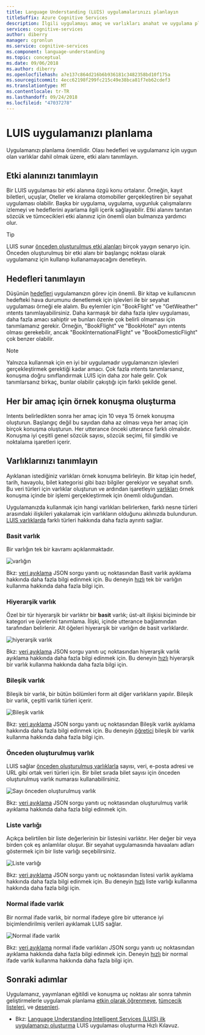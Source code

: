 ```yaml
---
title: Language Understanding (LUIS) uygulamalarınızı planlayın
titleSuffix: Azure Cognitive Services
description: İlgili uygulamayı amaç ve varlıkları anahat ve uygulama planlarınızı Language Understanding Intelligent Services (LUIS içinde) oluşturun.
services: cognitive-services
author: diberry
manager: cgronlun
ms.service: cognitive-services
ms.component: language-understanding
ms.topic: conceptual
ms.date: 09/06/2018
ms.author: diberry
ms.openlocfilehash: a7e137c864d216b6b936181c3482358bd10f175a
ms.sourcegitcommit: 4ecc62198f299fc215c49e38bca81f7eb62cdef3
ms.translationtype: MT
ms.contentlocale: tr-TR
ms.lasthandoff: 09/24/2018
ms.locfileid: "47037278"
---
```

# <a name="plan-your-luis-app"></a>LUIS uygulamanızı planlama

Uygulamanızı planlama önemlidir. Olası hedefleri ve uygulamanız için uygun olan varlıklar dahil olmak üzere, etki alanı tanımlayın.  

## <a name="identify-your-domain"></a>Etki alanınızı tanımlayın
Bir LUIS uygulaması bir etki alanına özgü konu ortalanır.  Örneğin, kayıt biletleri, uçuşlar, Oteller ve kiralama otomobiller gerçekleştiren bir seyahat uygulaması olabilir. Başka bir uygulama, uygulama, uygunluk çalışmalarını izlemeyi ve hedeflerini ayarlama ilgili içerik sağlayabilir. Etki alanını tanıtan sözcük ve tümcecikleri etki alanınız için önemli olan bulmanıza yardımcı olur.

> [!TIP]
> LUIS sunar [önceden oluşturulmuş etki alanları](luis-how-to-use-prebuilt-domains.md) birçok yaygın senaryo için.
> Önceden oluşturulmuş bir etki alanı bir başlangıç noktası olarak uygulamanız için kullanıp kullanamayacağını denetleyin.

## <a name="identify-your-intents"></a>Hedefleri tanımlayın
Düşünün [hedefleri](luis-concept-intent.md) uygulamanızın görev için önemli. Bir kitap ve kullanıcının hedefteki hava durumunu denetlemek için işlevleri ile bir seyahat uygulaması örneği ele alalım. Bu eylemler için "BookFlight" ve "GetWeather" ıntents tanımlayabilirsiniz. Daha karmaşık bir daha fazla işlev uygulaması, daha fazla amacı sahiptir ve bunları özenle çok belirli olmaması için tanımlamanız gerekir. Örneğin, "BookFlight" ve "BookHotel" ayrı ıntents olması gerekebilir, ancak "BookInternationalFlight" ve "BookDomesticFlight" çok benzer olabilir.

> [!NOTE]
> Yalnızca kullanmak için en iyi bir uygulamadır uygulamanızın işlevleri gerçekleştirmek gerektiği kadar amacı. Çok fazla ıntents tanımlarsanız, konuşma doğru sınıflandırmak LUIS için daha zor hale gelir. Çok tanımlarsanız birkaç, bunlar olabilir çakıştığı için farklı şekilde genel.

## <a name="create-example-utterances-for-each-intent"></a>Her bir amaç için örnek konuşma oluşturma
Intents belirledikten sonra her amaç için 10 veya 15 örnek konuşma oluşturun. Başlangıç değil bu sayıdan daha az olması veya her amaç için birçok konuşma oluşturun. Her utterance önceki utterance farklı olmalıdır. Konuşma iyi çeşitli genel sözcük sayısı, sözcük seçimi, fiil şimdiki ve noktalama işaretleri içerir. 

## <a name="identify-your-entities"></a>Varlıklarınızı tanımlayın
Ayıklanan istediğiniz varlıkları örnek konuşma belirleyin. Bir kitap için hedef, tarih, havayolu, bilet kategorisi gibi bazı bilgiler gerekiyor ve seyahat sınıfı. Bu veri türleri için varlıklar oluşturun ve ardından işaretleyin [varlıkları](luis-concept-entity-types.md) örnek konuşma içinde bir işlemi gerçekleştirmek için önemli olduğundan. 

Uygulamanızda kullanmak için hangi varlıkları belirlerken, farklı nesne türleri arasındaki ilişkileri yakalamak için varlıkların olduğunu aklınızda bulundurun. [LUIS varlıklarda](luis-concept-entity-types.md) farklı türleri hakkında daha fazla ayrıntı sağlar.

### <a name="simple-entity"></a>Basit varlık
Bir varlığın tek bir kavramı açıklanmaktadır.

![varlığın](./media/luis-plan-your-app/simple-entity.png)

Bkz: [veri ayıklama](luis-concept-data-extraction.md#simple-entity-data) JSON sorgu yanıtı uç noktasından Basit varlık ayıklama hakkında daha fazla bilgi edinmek için. Bu deneyin [hızlı](luis-quickstart-primary-and-secondary-data.md) tek bir varlığın kullanma hakkında daha fazla bilgi için.

### <a name="hierarchical-entity"></a>Hiyerarşik varlık
Özel bir tür hiyerarşik bir varlıktır bir **basit** varlık; üst-alt ilişkisi biçiminde bir kategori ve üyelerini tanımlama. İlişki, içinde utterance bağlamından tarafından belirlenir. Alt öğeleri hiyerarşik bir varlığın de basit varlıklardır.

![hiyerarşik varlık](./media/luis-plan-your-app/hierarchical-entity.png)

Bkz: [veri ayıklama](luis-concept-data-extraction.md#hierarchical-entity-data) JSON sorgu yanıtı uç noktasından hiyerarşik varlık ayıklama hakkında daha fazla bilgi edinmek için. Bu deneyin [hızlı](luis-quickstart-intent-and-hier-entity.md) hiyerarşik bir varlık kullanma hakkında daha fazla bilgi için.

### <a name="composite-entity"></a>Bileşik varlık
Bileşik bir varlık, bir bütün bölümleri form ait diğer varlıkların yapılır. Bileşik bir varlık, çeşitli varlık türleri içerir.

![Bileşik varlık](./media/luis-plan-your-app/composite-entity.png)

Bkz: [veri ayıklama](luis-concept-data-extraction.md#composite-entity-data) JSON sorgu yanıtı uç noktasından Bileşik varlık ayıklama hakkında daha fazla bilgi edinmek için. Bu deneyin [öğretici](luis-tutorial-composite-entity.md) bileşik bir varlık kullanma hakkında daha fazla bilgi için.

### <a name="prebuilt-entity"></a>Önceden oluşturulmuş varlık
LUIS sağlar [önceden oluşturulmuş varlıklarla](luis-prebuilt-entities.md) sayısı, veri, e-posta adresi ve URL gibi ortak veri türleri için. Bir bilet sırada bilet sayısı için önceden oluşturulmuş varlık numarası kullanabilirsiniz.

![Sayı önceden oluşturulmuş varlık](./media/luis-plan-your-app/number-entity.png)

Bkz: [veri ayıklama](luis-concept-data-extraction.md#prebuilt-entity-data) JSON sorgu yanıtı uç noktasından oluşturulmuş varlık ayıklama hakkında daha fazla bilgi edinmek için. 

### <a name="list-entity"></a>Liste varlığı 
Açıkça belirtilen bir liste değerlerinin bir listesini varlıktır. Her değer bir veya birden çok eş anlamlılar oluşur. Bir seyahat uygulamasında havaalanı adları göstermek için bir liste varlığı seçebilirsiniz.

![Liste varlığı](./media/luis-plan-your-app/list-entity.png)

Bkz: [veri ayıklama](luis-concept-data-extraction.md#list-entity-data) JSON sorgu yanıtı uç noktasından listesi varlık ayıklama hakkında daha fazla bilgi edinmek için. Bu deneyin [hızlı](luis-quickstart-intent-and-list-entity.md) liste varlığı kullanma hakkında daha fazla bilgi için.

### <a name="regular-expression-entity"></a>Normal ifade varlık
Bir normal ifade varlık, bir normal ifadeye göre bir utterance iyi biçimlendirilmiş verileri ayıklamak LUIS sağlar.

![Normal ifade varlık](./media/luis-plan-your-app/regex-entity.png)

Bkz: [veri ayıklama](luis-concept-data-extraction.md#regular-expression-entity-data) normal ifade varlıkları JSON sorgu yanıtı uç noktasından ayıklama hakkında daha fazla bilgi edinmek için. Deneyin [hızlı](luis-quickstart-intents-regex-entity.md) bir normal ifade varlık kullanma hakkında daha fazla bilgi için.

## <a name="next-steps"></a>Sonraki adımlar
Uygulamanız, yayımlanan eğitildi ve konuşma uç noktası alır sonra tahmin geliştirmelerle uygulamak planlama [etkin olarak öğrenmeye](luis-how-to-review-endoint-utt.md), [tümcecik listeleri](luis-concept-feature.md), ve [desenleri](luis-concept-patterns.md). 


* Bkz: [Language Understanding Intelligent Services (LUIS) ilk uygulamanızı oluşturma](luis-get-started-create-app.md) LUIS uygulaması oluşturma Hızlı Kılavuz.
